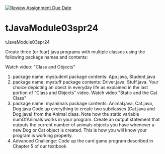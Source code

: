 [![Review Assignment Due Date](https://classroom.github.com/assets/deadline-readme-button-24ddc0f5d75046c5622901739e7c5dd533143b0c8e959d652212380cedb1ea36.svg)](https://classroom.github.com/a/TTxpj73W)

# tJavaModule03spr24

tJavaModule03spr24

Create three (or four) java programs with multiple classes using the following package names and contents:

Watch video: "Class and Objects"

1. package name: mystudent
   package contents: App.java, Student.java
2. package name: mystuff
   package contents: Driver.java, Stuff.java. Your choice depicting an obect in everyday life as explained in the last portion of "Class and Objects" video.
   Watch video "Static and the Cat Class"
3. package name: myanimals
   package contents: Animal.java, Cat.java, Dog.java
   Code up everything to create two subclasses (Cat.java and Dog.java) from the Animal class. Note how the static variable numOfAnimals works in your program.
   Create an output statement that outputs the current number of animals objects you have whenever a new Dog or Cat object is created.
   This is how you will know your program is working properly.
4. Advanced Challenge:
   Code up the card game program described in Chapter 5 of our textbook
